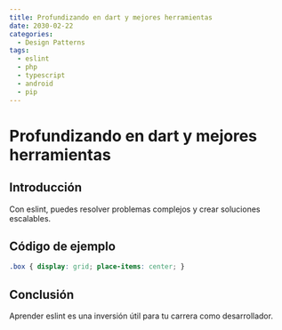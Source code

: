 ```yaml
---
title: Profundizando en dart y mejores herramientas
date: 2030-02-22
categories:
  - Design Patterns
tags:
  - eslint
  - php
  - typescript
  - android
  - pip
---
```


# Profundizando en dart y mejores herramientas

## Introducción

Con eslint, puedes resolver problemas complejos y crear soluciones escalables.

## Código de ejemplo

```css
.box { display: grid; place-items: center; }
```

## Conclusión

Aprender eslint es una inversión útil para tu carrera como desarrollador.